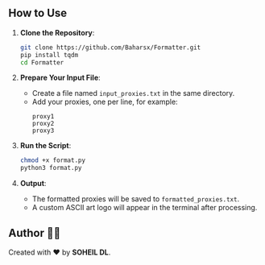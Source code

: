 
## How to Use 

1. **Clone the Repository**:
   ```bash
   git clone https://github.com/Baharsx/Formatter.git
   pip install tqdm
   cd Formatter
   ```

2. **Prepare Your Input File**:
   - Create a file named `input_proxies.txt` in the same directory.
   - Add your proxies, one per line, for example:
     ```
     proxy1
     proxy2
     proxy3
     ```

3. **Run the Script**:
   ```bash
   chmod +x format.py
   python3 format.py
   ```

4. **Output**:
   - The formatted proxies will be saved to `formatted_proxies.txt`.
   - A custom ASCII art logo will appear in the terminal after processing.



## Author 🙋‍♂️

Created with ❤️ by **SOHEIL DL**.
